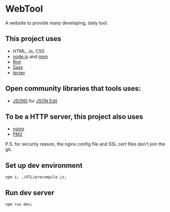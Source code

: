 WebTool
=======

A website to provide many developing, daily tool.

## This project uses
* HTML, Js, CSS
* [node.js](https://nodejs.org/en/) and [npm](https://www.npmjs.com/)
* [Riot](https://riot.js.org/)
* [Sass](https://sass-lang.com/)
* [terser](https://terser.org/)

## Open community libraries that tools uses:
* [JSON5](https://json5.org/) for [JSON Edit](https://webtool.zii.tw/json)

## To be a HTTP server, this project also uses
* [nginx](https://nginx.org/)
* [PM2](http://pm2.keymetrics.io/)

P.S. for security reason, the nginx config file and SSL cert files don't join the git.

## Set up dev environment
```
npm i; ./UTL/precompile.js;
```

## Run dev server
```
npm run dev;
```
